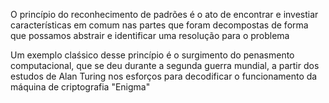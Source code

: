 O princípio do reconhecimento de padrões é o ato de encontrar e investiar características em comum nas partes que foram decompostas de forma que possamos abstrair e identificar uma resolução para o problema

Um exemplo claśsico desse princípio é o surgimento do penasmento computacional, que se deu durante a segunda guerra mundial, a partir dos estudos de Alan Turing nos esforços para decodificar o funcionamento da máquina de criptografia "Enigma"
